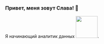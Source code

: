 ### Привет, меня зовут Слава! 👋


Я начинающий аналитик данных <img src="https://media.giphy.com/media/c7PcKQlOqZ8Ws/giphy.gif" width="70px">.
<!--
**macfinigun/macfinigun** is a ✨ _special_ ✨ repository because its `README.md` (this file) appears on your GitHub profile.

Here are some ideas to get you started:

- 🔭 I’m currently working on ...
- 🌱 I’m currently learning ...
- 👯 I’m looking to collaborate on ...
- 🤔 I’m looking for help with ...
- 💬 Ask me about ...
- 📫 How to reach me: ...
- 😄 Pronouns: ...
- ⚡ Fun fact: ...
-->

